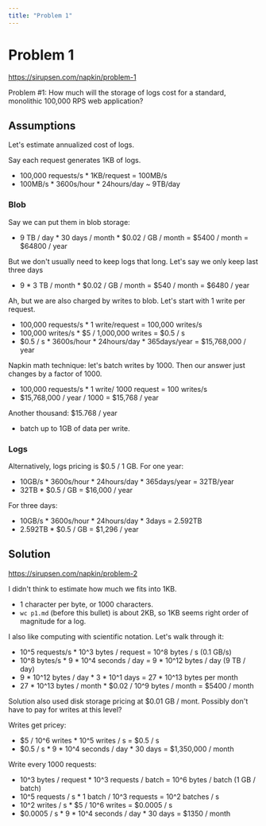 ```yaml
---
title: "Problem 1"
---
```


# Problem 1

https://sirupsen.com/napkin/problem-1

Problem #1: How much will the storage of logs cost for a standard, monolithic 100,000 RPS web application?

## Assumptions

Let's estimate annualized cost of logs.

Say each request generates 1KB of logs.
* 100,000 requests/s * 1KB/request = 100MB/s
* 100MB/s * 3600s/hour * 24hours/day ~ 9TB/day


### Blob

Say we can put them in blob storage:
* 9 TB / day * 30 days / month * $0.02 / GB / month = $5400 / month = $64800 / year

But we don't usually need to keep logs that long. 
Let's say we only keep last three days
* 9 * 3 TB / month * $0.02 / GB / month = $540 / month = $6480 / year

Ah, but we are also charged by writes to blob.
Let's start with 1 write per request.
* 100,000 requests/s * 1 write/request = 100,000 writes/s
* 100,000 writes/s * $5 / 1,000,000 writes = $0.5 / s
* $0.5 / s * 3600s/hour * 24hours/day * 365days/year = $15,768,000 / year

Napkin math technique: let's batch writes by 1000. 
Then our answer just changes by a factor of 1000.
* 100,000 requests/s * 1 write/ 1000 request = 100 writes/s
* $15,768,000 / year / 1000 = $15,768 / year

Another thousand: $15.768 / year
* batch up to 1GB of data per write. 

### Logs

Alternatively, logs pricing is $0.5 / 1 GB. 
For one year:
* 10GB/s * 3600s/hour * 24hours/day * 365days/year = 32TB/year
* 32TB * $0.5 / GB = $16,000 / year

For three days:
* 10GB/s * 3600s/hour * 24hours/day * 3days = 2.592TB
* 2.592TB * $0.5 / GB = $1,296 / year

## Solution

https://sirupsen.com/napkin/problem-2

I didn't think to estimate how much we fits into 1KB.
* 1 character per byte, or 1000 characters. 
* `wc p1.md` (before this bullet) is about 2KB,
  so 1KB seems right order of magnitude for a log. 

I also like computing with scientific notation.
Let's walk through it:
* 10^5 requests/s * 10^3 bytes / request = 10^8 bytes / s (0.1 GB/s)
* 10^8 bytes/s * 9 * 10^4 seconds / day = 9 * 10^12 bytes / day (9 TB / day)
* 9 * 10^12 bytes / day * 3 * 10^1 days = 27 * 10^13 bytes per month
* 27 * 10^13 bytes / month * $0.02 / 10^9 bytes / month = $5400 / month

Solution also used disk storage pricing at $0.01 GB / mont.
Possibly don't have to pay for writes at this level?

Writes get pricey:
* $5 / 10^6 writes * 10^5 writes / s = $0.5 / s
* $0.5 / s * 9 * 10^4 seconds / day * 30 days = $1,350,000 / month

Write every 1000 requests:
* 10^3 bytes / request * 10^3 requests / batch = 10^6 bytes / batch (1 GB / batch)
* 10^5 requests / s * 1 batch / 10^3 requests = 10^2 batches / s
* 10^2 writes / s * $5 / 10^6 writes = $0.0005 / s
* $0.0005 / s * 9 * 10^4 seconds / day * 30 days = $1350 / month
